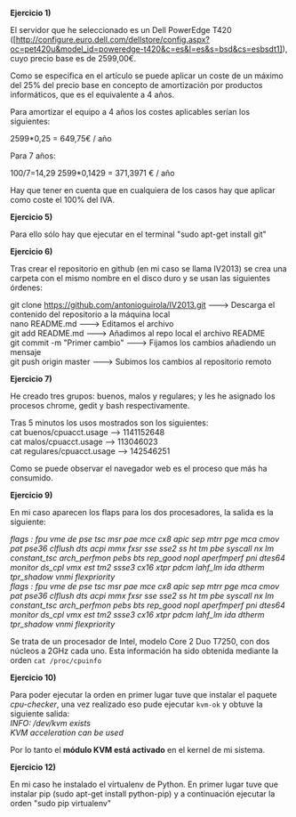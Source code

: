 **Ejercicio 1)**

El servidor que he seleccionado es un Dell PowerEdge T420 ([http://configure.euro.dell.com/dellstore/config.aspx?oc=pet420u&model_id=poweredge-t420&c=es&l=es&s=bsd&cs=esbsdt1]), cuyo precio base es de 2599,00€.

Como se especifica en el artículo se puede aplicar un coste de un máximo del 25% del precio base en concepto de amortización por productos informáticos, que es el equivalente a 4 años.

Para amortizar el equipo a 4 años los costes aplicables serían los siguientes:

2599*0,25 = 649,75€ / año

Para 7 años:

100/7=14,29
2599*0,1429 = 371,3971 € / año

Hay que tener en cuenta que en cualquiera de los casos hay que aplicar como coste el 100% del IVA.

**Ejercicio 5)**

Para ello sólo hay que ejecutar en el terminal "sudo apt-get install git"

**Ejercicio 6)**

Tras crear el repositorio en github (en mi caso se llama IV2013) se crea una carpeta con el mismo nombre en el disco duro y se usan las siguientes órdenes:

git clone https://github.com/antonioguirola/IV2013.git ---> Descarga el contenido del repositorio a la máquina local <br/>
nano README.md ---> Editamos el archivo <br/>
git add README.md ---> Añadimos al repo local el archivo README <br/>
git commit -m "Primer cambio" ---> Fijamos los cambios añadiendo un mensaje <br/>
git push origin master ---> Subimos los cambios al repositorio remoto <br/>

**Ejercicio 7)**

He creado tres grupos: buenos, malos y regulares; y les he asignado los procesos chrome, gedit y bash respectivamente.

Tras 5 minutos los usos mostrados son los siguientes: <br/>
cat buenos/cpuacct.usage --> 1141152648  <br/>
cat malos/cpuacct.usage  --> 113046023  <br/>
cat regulares/cpuacct.usage --> 142546251  <br/>

Como se puede observar el navegador web es el proceso que más ha consumido.

**Ejercicio 9)**

En mi caso aparecen los flaps para los dos procesadores, la salida es la siguiente:

*flags		: fpu vme de pse tsc msr pae mce cx8 apic sep mtrr pge mca cmov pat pse36 clflush dts acpi mmx fxsr sse sse2 ss ht tm pbe syscall nx lm constant_tsc arch_perfmon pebs bts rep_good nopl aperfmperf pni dtes64 monitor ds_cpl vmx est tm2 ssse3 cx16 xtpr pdcm lahf_lm ida dtherm tpr_shadow vnmi flexpriority <br>
flags		: fpu vme de pse tsc msr pae mce cx8 apic sep mtrr pge mca cmov pat pse36 clflush dts acpi mmx fxsr sse sse2 ss ht tm pbe syscall nx lm constant_tsc arch_perfmon pebs bts rep_good nopl aperfmperf pni dtes64 monitor ds_cpl vmx est tm2 ssse3 cx16 xtpr pdcm lahf_lm ida dtherm tpr_shadow vnmi flexpriority*

Se trata de un procesador de Intel, modelo Core 2 Duo T7250, con dos núcleos a 2GHz cada uno. Esta información ha sido obtenida mediante la orden `cat /proc/cpuinfo`

**Ejercicio 10)**

Para poder ejecutar la orden en primer lugar tuve que instalar el paquete *cpu-checker*, una vez realizado eso pude ejecutar `kvm-ok` y obtuve la siguiente salida: <br>
*INFO: /dev/kvm exists <br>
KVM acceleration can be used*

Por lo tanto el **módulo KVM está activado** en el kernel de mi sistema.



**Ejercicio 12)**

En mi caso he instalado el virtualenv de Python. En primer lugar tuve que instalar pip (sudo apt-get install python-pip) y a continuación ejecutar la orden "sudo pip virtualenv"

